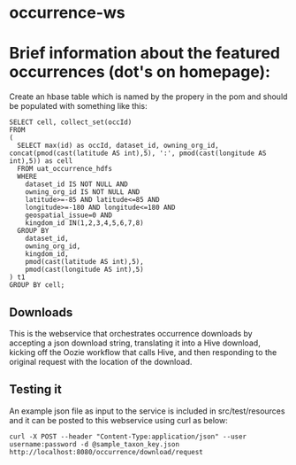 occurrence-ws
======================

# Brief information about the featured occurrences (dot's on homepage):

Create an hbase table which is named by the propery in the pom and should be populated with something like this:

```
SELECT cell, collect_set(occId)
FROM
(
  SELECT max(id) as occId, dataset_id, owning_org_id, concat(pmod(cast(latitude AS int),5), ':', pmod(cast(longitude AS int),5)) as cell
  FROM uat_occurrence_hdfs
  WHERE
    dataset_id IS NOT NULL AND
    owning_org_id IS NOT NULL AND
    latitude>=-85 AND latitude<=85 AND
    longitude>=-180 AND longitude<=180 AND
    geospatial_issue=0 AND
    kingdom_id IN(1,2,3,4,5,6,7,8)
  GROUP BY
    dataset_id,
    owning_org_id,
    kingdom_id,
    pmod(cast(latitude AS int),5),
    pmod(cast(longitude AS int),5)
) t1
GROUP BY cell;
```


## Downloads
This is the webservice that orchestrates occurrence downloads by accepting a json download string, translating it
into a Hive download, kicking off the Oozie workflow that calls Hive, and then responding to the original request
with the location of the download.


Testing it
----------

An example json file as input to the service is included in src/test/resources and it can be posted to this
webservice using curl as below:

```
curl -X POST --header "Content-Type:application/json" --user username:password -d @sample_taxon_key.json http://localhost:8080/occurrence/download/request
```
